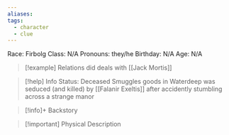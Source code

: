 ```yaml
---
aliases: 
tags:
  - character
  - clue
---
```

Race: Firbolg
Class: N/A
Pronouns: they/he
Birthday: N/A
Age: N/A

>[!example] Relations
> did deals with [[Jack Mortis]]

>[!help] Info
> Status: Deceased
> Smuggles goods in Waterdeep
> was seduced (and killed) by [[Falanir Exeltis]] after accidently stumbling across a strange manor
>

>[!info]+ Backstory
>

>[!important] Physical Description